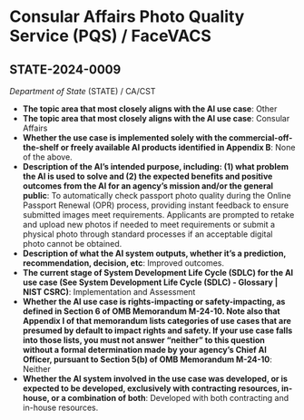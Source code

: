 # Consular Affairs Photo Quality Service (PQS) / FaceVACS
## STATE-2024-0009
_Department of State_ (STATE) / CA/CST


+ **The topic area that most closely aligns with the AI use case**: Other
+ **The topic area that most closely aligns with the AI use case**: Consular Affairs
+ **Whether the use case is implemented solely with the commercial-off-the-shelf or freely available AI products identified in Appendix B**: None of the above.
+ **Description of the AI’s intended purpose, including: (1) what problem the AI is used to solve and (2) the expected benefits and positive outcomes from the AI for an agency’s mission and/or the general public**: To automatically check passport photo quality during the Online Passport Renewal (OPR) process, providing instant feedback to ensure submitted images meet requirements. Applicants are prompted to retake and upload new photos if needed to meet requirements or submit a physical photo through standard processes if an acceptable digital photo cannot be obtained.
+ **Description of what the AI system outputs, whether it’s a prediction, recommendation, decision, etc**: Improved outcomes.
+ **The current stage of System Development Life Cycle (SDLC) for the AI use case (See System Development Life Cycle (SDLC) - Glossary | NIST CSRC)**: Implementation and Assessment
+ **Whether the AI use case is rights-impacting or safety-impacting, as defined in Section 6 of OMB Memorandum M-24-10. Note also that Appendix I of that memorandum lists categories of use cases that are presumed by default to impact rights and safety. If your use case falls into those lists, you must not answer “neither” to this question without a formal determination made by your agency’s Chief AI Officer, pursuant to Section 5(b) of OMB Memorandum M-24-10**: Neither
+ **Whether the AI system involved in the use case was developed, or is expected to be developed, exclusively with contracting resources, in-house, or a combination of both**: Developed with both contracting and in-house resources.